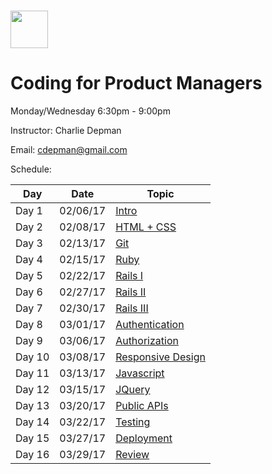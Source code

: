 # <img src="https://cloud.githubusercontent.com/assets/8397980/19818474/bd21af4c-9d04-11e6-8df6-1ed154718dce.png" height="60">

# Coding for Product Managers
Monday/Wednesday 6:30pm - 9:00pm

Instructor: Charlie Depman

Email: cdepman@gmail.com

Schedule:

| Day | Date | Topic |
|-----|-------|------|
| Day 1 | 02/06/17 | [Intro](intro)
| Day 2 | 02/08/17 | <a href="https://github.com/product-school/coding-for-product-managers/html-css">HTML + CSS</a> |
| Day 3 | 02/13/17 | <a href="https://github.com/product-school/coding-for-product-managers/git">Git</a>|
| Day 4 | 02/15/17 | <a href="https://github.com/product-school/coding-for-product-managers/ruby">Ruby</a>|
| Day 5 | 02/22/17 | <a href="https://github.com/product-school/coding-for-product-managers/rails-1">Rails I</a>|
| Day 6 | 02/27/17 | <a href="https://github.com/product-school/coding-for-product-managers/rails-2">Rails II</a>|
| Day 7 | 02/30/17 | <a href="https://github.com/product-school/coding-for-product-managers/rails-3">Rails III</a>|
| Day 8 | 03/01/17 | <a href="https://github.com/product-school/coding-for-product-managers/authentication">Authentication</a>|
| Day 9 | 03/06/17 | <a href="https://github.com/product-school/coding-for-product-managers/authorization">Authorization<a>|
| Day 10 | 03/08/17 | <a href="https://github.com/product-school/coding-for-product-managers/responsive-design">Responsive Design</a>|
| Day 11 | 03/13/17 | <a href="https://github.com/product-school/coding-for-product-managers/javascript">Javascript</a>|
| Day 12 | 03/15/17 | <a href="https://github.com/product-school/coding-for-product-managers/jquery">JQuery</a>|
| Day 13 | 03/20/17 | <a href="https://github.com/product-school/coding-for-product-managers/public-apis">Public APIs</a>|
| Day 14 | 03/22/17 | <a href="https://github.com/product-school/coding-for-product-managers/testing">Testing</a>|
| Day 15 | 03/27/17 | <a href="https://github.com/product-school/coding-for-product-managers/deployment">Deployment</a>|
| Day 16 | 03/29/17 | <a href="https://github.com/product-school/coding-for-product-managers/review">Review</a>|

